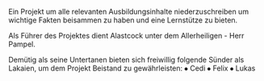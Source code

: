 Ein Projekt um alle relevanten Ausbildungsinhalte niederzuschreiben um wichtige Fakten beisammen zu haben und eine Lernstütze zu bieten.

Als Führer des Projektes dient Alastcock unter dem Allerheiligen - Herr Pampel.

Demütig als seine Untertanen bieten sich freiwillig folgende Sünder als Lakaien, um dem Projekt Beistand zu gewährleisten:
⦁	Cedi
⦁	Felix
⦁	Lukas
